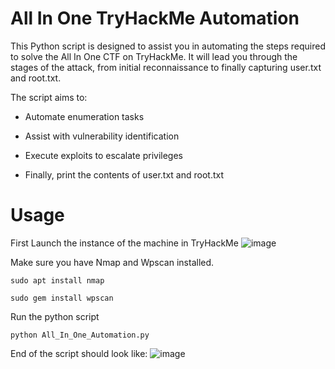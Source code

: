 # All In One TryHackMe Automation
This Python script is designed to assist you in automating the steps required to solve the All In One CTF on TryHackMe. It will lead you through the stages of the attack, from initial reconnaissance to finally capturing user.txt and root.txt.

The script aims to:

- Automate enumeration tasks

- Assist with vulnerability identification

- Execute exploits to escalate privileges

- Finally, print the contents of user.txt and root.txt


# Usage

First Launch the instance of the machine in TryHackMe
![image](https://github.com/user-attachments/assets/72af56f9-776f-4dfc-9ba6-0638e8ee2a77)

Make sure you have Nmap and Wpscan installed.
```
sudo apt install nmap
```
```
sudo gem install wpscan
```

Run the python script
```
python All_In_One_Automation.py
```

End of the script should look like:
![image](https://github.com/user-attachments/assets/45414aa2-c29b-4a40-b2eb-6d78329d0e76)

